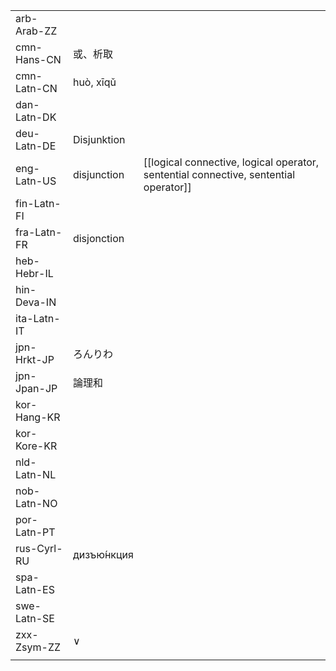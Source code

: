 | | | |
|-|-|-|
| arb-Arab-ZZ |  |  |
| cmn-Hans-CN | 或、析取 |  |
| cmn-Latn-CN | huò, xīqǔ |  |
| dan-Latn-DK |  |  |
| deu-Latn-DE | Disjunktion |  |
| eng-Latn-US | disjunction | [[logical connective, logical operator, sentential connective, sentential operator]] |
| fin-Latn-FI |  |  |
| fra-Latn-FR | disjonction |  |
| heb-Hebr-IL |  |  |
| hin-Deva-IN |  |  |
| ita-Latn-IT |  |  |
| jpn-Hrkt-JP | ろんりわ |  |
| jpn-Jpan-JP | 論理和 |  |
| kor-Hang-KR |  |  |
| kor-Kore-KR |  |  |
| nld-Latn-NL |  |  |
| nob-Latn-NO |  |  |
| por-Latn-PT |  |  |
| rus-Cyrl-RU | дизъю́нкция |  |
| spa-Latn-ES |  |  |
| swe-Latn-SE |  |  |
| zxx-Zsym-ZZ | ∨ |  |
|  |  |  |
